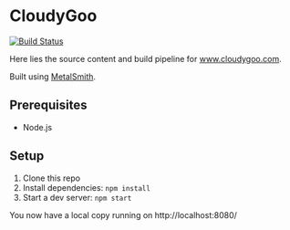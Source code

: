 # CloudyGoo

[![Build Status](https://travis-ci.org/ewandennis/cloudygoo.com.svg?branch=master)](https://travis-ci.org/ewandennis/cloudygoo.com)

Here lies the source content and build pipeline for www.cloudygoo.com.

Built using [MetalSmith](http://www.metalsmith.io/).

## Prerequisites

 - Node.js

## Setup

 1. Clone this repo
 1. Install dependencies: `npm install`
 1. Start a dev server: `npm start`

You now have a local copy running on http://localhost:8080/

